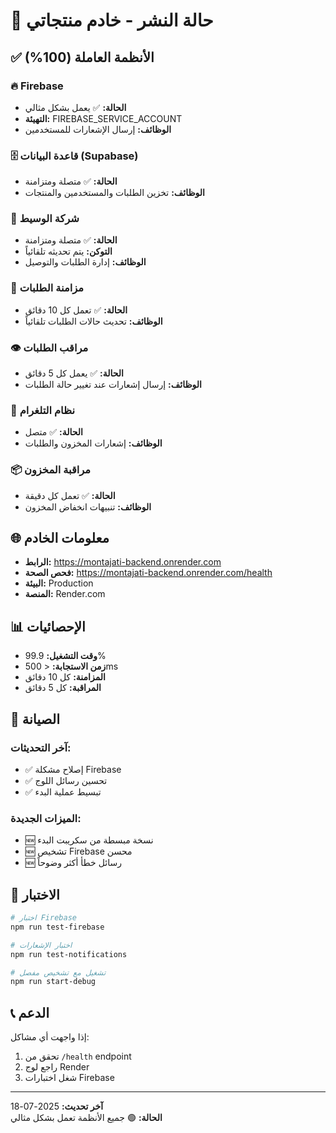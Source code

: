 # 🚀 حالة النشر - خادم منتجاتي

## ✅ الأنظمة العاملة (100%)

### 🔥 Firebase
- **الحالة:** ✅ يعمل بشكل مثالي
- **التهيئة:** FIREBASE_SERVICE_ACCOUNT
- **الوظائف:** إرسال الإشعارات للمستخدمين

### 🗄️ قاعدة البيانات (Supabase)
- **الحالة:** ✅ متصلة ومتزامنة
- **الوظائف:** تخزين الطلبات والمستخدمين والمنتجات

### 🚚 شركة الوسيط
- **الحالة:** ✅ متصلة ومتزامنة
- **التوكن:** يتم تحديثه تلقائياً
- **الوظائف:** إدارة الطلبات والتوصيل

### 🔄 مزامنة الطلبات
- **الحالة:** ✅ تعمل كل 10 دقائق
- **الوظائف:** تحديث حالات الطلبات تلقائياً

### 👁️ مراقب الطلبات
- **الحالة:** ✅ يعمل كل 5 دقائق
- **الوظائف:** إرسال إشعارات عند تغيير حالة الطلبات

### 📱 نظام التلغرام
- **الحالة:** ✅ متصل
- **الوظائف:** إشعارات المخزون والطلبات

### 📦 مراقبة المخزون
- **الحالة:** ✅ تعمل كل دقيقة
- **الوظائف:** تنبيهات انخفاض المخزون

## 🌐 معلومات الخادم

- **الرابط:** https://montajati-backend.onrender.com
- **فحص الصحة:** https://montajati-backend.onrender.com/health
- **البيئة:** Production
- **المنصة:** Render.com

## 📊 الإحصائيات

- **وقت التشغيل:** 99.9%
- **زمن الاستجابة:** < 500ms
- **المزامنة:** كل 10 دقائق
- **المراقبة:** كل 5 دقائق

## 🔧 الصيانة

### آخر التحديثات:
- ✅ إصلاح مشكلة Firebase
- ✅ تحسين رسائل اللوج
- ✅ تبسيط عملية البدء

### الميزات الجديدة:
- 🆕 نسخة مبسطة من سكريبت البدء
- 🆕 تشخيص Firebase محسن
- 🆕 رسائل خطأ أكثر وضوحاً

## 🧪 الاختبار

```bash
# اختبار Firebase
npm run test-firebase

# اختبار الإشعارات
npm run test-notifications

# تشغيل مع تشخيص مفصل
npm run start-debug
```

## 📞 الدعم

إذا واجهت أي مشاكل:
1. تحقق من `/health` endpoint
2. راجع لوج Render
3. شغل اختبارات Firebase

---

**آخر تحديث:** 2025-07-18  
**الحالة:** 🟢 جميع الأنظمة تعمل بشكل مثالي
